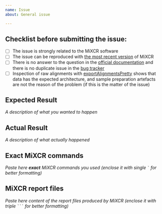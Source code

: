 ```yaml
---
name: Issue
about: General issue

---
```


## Checklist before submitting the issue:

 - [ ] The issue is strongly related to the MiXCR software
 - [ ] The issue can be reproduced with [the most recent version](https://github.com/milaboratory/mixcr/releases) of MiXCR
 - [ ] There is no answer to the question in the [official documentation](http://mixcr.readthedocs.io/) and there is no duplicate issue in the [bug tracker](https://github.com/milaboratory/mixcr/issues?utf8=✓&q=)  
 - [ ] Inspection of raw alignments with [exportAlignmentsPretty](http://mixcr.readthedocs.io/en/master/export.html#exporting-well-formatted-alignments-for-manual-inspection) shows that data has the expected architecture, and sample preparation artefacts are not the reason of the problem (if this is the matter of the issue)

## Expected Result

*A description of what you wanted to happen*

## Actual Result

*A description of what actually happened*

## Exact MiXCR commands 

*Paste here __exact__ MiXCR commands you used (enclose it with single `` ` ``  for better formatting)*

## MiXCR report files 

*Paste here content of the report files produced by MiXCR (enclose it with triple ```` ``` ````  for better formatting)*
